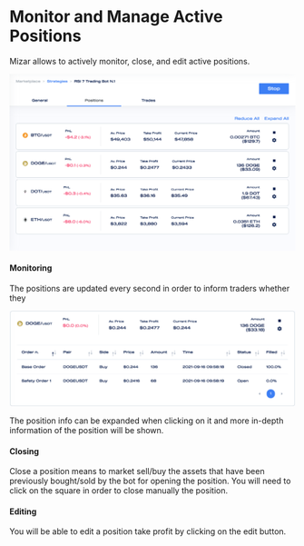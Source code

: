 # Monitor and Manage Active Positions

Mizar allows to actively monitor, close, and edit active positions.

![](../../.gitbook/assets/screen-shot-2021-09-16-at-11.45.17-am.png)

#### Monitoring

The positions are updated every second in order to inform traders whether they&#x20;

![](../../.gitbook/assets/screen-shot-2021-09-16-at-11.53.13-am.png)

The position info can be expanded when clicking on it and more in-depth information of the position will be shown.

#### Closing

Close a position means to market sell/buy the assets that have been previously bought/sold by the bot for opening the position. You will need to click on the square in order to close manually the position.

#### Editing

You will be able to edit a position take profit by clicking on the edit button.
